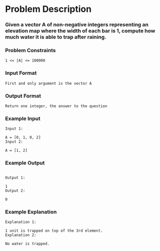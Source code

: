 # Problem Description

### Given a vector A of non-negative integers representing an elevation map where the width of each bar is 1, compute how much water it is able to trap after raining.

### Problem Constraints

```
1 <= |A| <= 100000

```

### Input Format

```
First and only argument is the vector A
```

### Output Format

```
Return one integer, the answer to the question

```

### Example Input

```
Input 1:

A = [0, 1, 0, 2]
Input 2:

A = [1, 2]

```

### Example Output

```

Output 1:

1
Output 2:

0

```

### Example Explanation

```
Explanation 1:

1 unit is trapped on top of the 3rd element.
Explanation 2:

No water is trapped.
```

```
